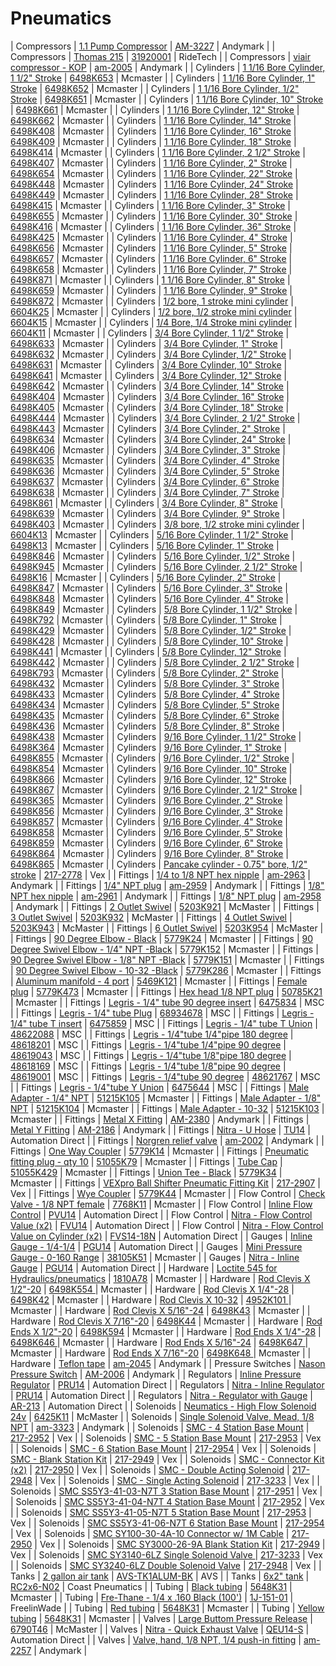 # Pneumatics

| Compressors | [1.1 Pump Compressor](https://jgermita.github.io/frc-parts/parts/00963.html) | [AM-3227](http://www.andymark.com/) | Andymark |
| Compressors | [Thomas 215](https://jgermita.github.io/frc-parts/parts/00439.html) | [31920001](http://www.ridetech.com/store/215-thomas-compressor-100psi.html) | RideTech |
| Compressors | [viair compressor - KOP](https://jgermita.github.io/frc-parts/parts/00440.html) | [am-2005](http://www.andymark.com/product-p/am-2005.htm) | Andymark |
| Cylinders | [1 1/16 Bore Cylinder, 1 1/2" Stroke](https://jgermita.github.io/frc-parts/parts/00441.html) | [6498K653](https://www.mcmaster.com/#6498K653) | Mcmaster |
| Cylinders | [1 1/16 Bore Cylinder, 1" Stroke](https://jgermita.github.io/frc-parts/parts/00442.html) | [6498K652](https://www.mcmaster.com/#6498K652) | Mcmaster |
| Cylinders | [1 1/16 Bore Cylinder, 1/2" Stroke](https://jgermita.github.io/frc-parts/parts/00443.html) | [6498K651](https://www.mcmaster.com/#6498K651) | Mcmaster |
| Cylinders | [1 1/16 Bore Cylinder, 10" Stroke](https://jgermita.github.io/frc-parts/parts/00444.html) | [6498K661](https://www.mcmaster.com/#6498K661) | Mcmaster |
| Cylinders | [1 1/16 Bore Cylinder, 12" Stroke](https://jgermita.github.io/frc-parts/parts/00445.html) | [6498K662](https://www.mcmaster.com/#6498K662) | Mcmaster |
| Cylinders | [1 1/16 Bore Cylinder, 14" Stroke](https://jgermita.github.io/frc-parts/parts/00446.html) | [6498K408](https://www.mcmaster.com/#6498K408) | Mcmaster |
| Cylinders | [1 1/16 Bore Cylinder, 16" Stroke](https://jgermita.github.io/frc-parts/parts/00447.html) | [6498K409](https://www.mcmaster.com/#6498K409) | Mcmaster |
| Cylinders | [1 1/16 Bore Cylinder, 18" Stroke](https://jgermita.github.io/frc-parts/parts/00448.html) | [6498K414](https://www.mcmaster.com/#6498K414) | Mcmaster |
| Cylinders | [1 1/16 Bore Cylinder, 2 1/2" Stroke](https://jgermita.github.io/frc-parts/parts/00449.html) | [6498K407](https://www.mcmaster.com/#6498K407) | Mcmaster |
| Cylinders | [1 1/16 Bore Cylinder, 2" Stroke](https://jgermita.github.io/frc-parts/parts/00450.html) | [6498K654](https://www.mcmaster.com/#6498K654) | Mcmaster |
| Cylinders | [1 1/16 Bore Cylinder, 22" Stroke](https://jgermita.github.io/frc-parts/parts/00451.html) | [6498K448](https://www.mcmaster.com/#6498K448) | Mcmaster |
| Cylinders | [1 1/16 Bore Cylinder, 24" Stroke](https://jgermita.github.io/frc-parts/parts/00452.html) | [6498K449](https://www.mcmaster.com/#6498K449) | Mcmaster |
| Cylinders | [1 1/16 Bore Cylinder, 28" Stroke](https://jgermita.github.io/frc-parts/parts/00453.html) | [6498K415](https://www.mcmaster.com/#6498K415) | Mcmaster |
| Cylinders | [1 1/16 Bore Cylinder, 3" Stroke](https://jgermita.github.io/frc-parts/parts/00454.html) | [6498K655](https://www.mcmaster.com/#6498K655) | Mcmaster |
| Cylinders | [1 1/16 Bore Cylinder, 30" Stroke](https://jgermita.github.io/frc-parts/parts/00455.html) | [6498K416](https://www.mcmaster.com/#6498K416) | Mcmaster |
| Cylinders | [1 1/16 Bore Cylinder, 36" Stroke](https://jgermita.github.io/frc-parts/parts/00456.html) | [6498K425](https://www.mcmaster.com/#6498K425) | Mcmaster |
| Cylinders | [1 1/16 Bore Cylinder, 4" Stroke](https://jgermita.github.io/frc-parts/parts/00457.html) | [6498K656](https://www.mcmaster.com/#6498K656) | Mcmaster |
| Cylinders | [1 1/16 Bore Cylinder, 5" Stroke](https://jgermita.github.io/frc-parts/parts/00458.html) | [6498K657](https://www.mcmaster.com/#6498K657) | Mcmaster |
| Cylinders | [1 1/16 Bore Cylinder, 6" Stroke](https://jgermita.github.io/frc-parts/parts/00459.html) | [6498K658](https://www.mcmaster.com/#6498K658) | Mcmaster |
| Cylinders | [1 1/16 Bore Cylinder, 7" Stroke](https://jgermita.github.io/frc-parts/parts/00460.html) | [6498K871](https://www.mcmaster.com/#6498K871) | Mcmaster |
| Cylinders | [1 1/16 Bore Cylinder, 8" Stroke](https://jgermita.github.io/frc-parts/parts/00461.html) | [6498K659](https://www.mcmaster.com/#6498K659) | Mcmaster |
| Cylinders | [1 1/16 Bore Cylinder, 9" Stroke](https://jgermita.github.io/frc-parts/parts/00462.html) | [6498K872](https://www.mcmaster.com/#6498K872) | Mcmaster |
| Cylinders | [1/2 bore, 1 stroke mini cylinder](https://jgermita.github.io/frc-parts/parts/00463.html) | [6604K25](https://www.mcmaster.com/#6604K25) | Mcmaster |
| Cylinders | [1/2 bore, 1/2 stroke mini cylinder](https://jgermita.github.io/frc-parts/parts/00464.html) | [6604K15](https://www.mcmaster.com/#6604K15) | Mcmaster |
| Cylinders | [1/4 Bore, 1/4 Stroke mini cylinder](https://jgermita.github.io/frc-parts/parts/00465.html) | [6604K11](https://www.mcmaster.com/#6604K11) | Mcmaster |
| Cylinders | [3/4 Bore Cylinder, 1 1/2" Stroke](https://jgermita.github.io/frc-parts/parts/00466.html) | [6498K633](https://www.mcmaster.com/#6498K633) | Mcmaster |
| Cylinders | [3/4 Bore Cylinder, 1" Stroke](https://jgermita.github.io/frc-parts/parts/00467.html) | [6498K632](https://www.mcmaster.com/#6498K632) | Mcmaster |
| Cylinders | [3/4 Bore Cylinder, 1/2" Stroke](https://jgermita.github.io/frc-parts/parts/00468.html) | [6498K631](https://www.mcmaster.com/#6498K631) | Mcmaster |
| Cylinders | [3/4 Bore Cylinder, 10" Stroke](https://jgermita.github.io/frc-parts/parts/00469.html) | [6498K641](https://www.mcmaster.com/#6498K641) | Mcmaster |
| Cylinders | [3/4 Bore Cylinder, 12" Stroke](https://jgermita.github.io/frc-parts/parts/00470.html) | [6498K642](https://www.mcmaster.com/#6498K642) | Mcmaster |
| Cylinders | [3/4 Bore Cylinder, 14" Stroke](https://jgermita.github.io/frc-parts/parts/00471.html) | [6498K404](https://www.mcmaster.com/#6498K404) | Mcmaster |
| Cylinders | [3/4 Bore Cylinder, 16" Stroke](https://jgermita.github.io/frc-parts/parts/00472.html) | [6498K405](https://www.mcmaster.com/#6498K405) | Mcmaster |
| Cylinders | [3/4 Bore Cylinder, 18" Stroke](https://jgermita.github.io/frc-parts/parts/00473.html) | [6498K444](https://www.mcmaster.com/#6498K444) | Mcmaster |
| Cylinders | [3/4 Bore Cylinder, 2 1/2" Stroke](https://jgermita.github.io/frc-parts/parts/00474.html) | [6498K443](https://www.mcmaster.com/#6498K443) | Mcmaster |
| Cylinders | [3/4 Bore Cylinder, 2" Stroke](https://jgermita.github.io/frc-parts/parts/00475.html) | [6498K634](https://www.mcmaster.com/#6498K634) | Mcmaster |
| Cylinders | [3/4 Bore Cylinder, 24" Stroke](https://jgermita.github.io/frc-parts/parts/00476.html) | [6498K406](https://www.mcmaster.com/#6498K406) | Mcmaster |
| Cylinders | [3/4 Bore Cylinder, 3" Stroke](https://jgermita.github.io/frc-parts/parts/00477.html) | [6498K635](https://www.mcmaster.com/#6498K635) | Mcmaster |
| Cylinders | [3/4 Bore Cylinder, 4" Stroke](https://jgermita.github.io/frc-parts/parts/00478.html) | [6498K636](https://www.mcmaster.com/#6498K636) | Mcmaster |
| Cylinders | [3/4 Bore Cylinder, 5" Stroke](https://jgermita.github.io/frc-parts/parts/00479.html) | [6498K637](https://www.mcmaster.com/#6498K637) | Mcmaster |
| Cylinders | [3/4 Bore Cylinder, 6" Stroke](https://jgermita.github.io/frc-parts/parts/00480.html) | [6498K638](https://www.mcmaster.com/#6498K638) | Mcmaster |
| Cylinders | [3/4 Bore Cylinder, 7" Stroke](https://jgermita.github.io/frc-parts/parts/00481.html) | [6498K861](https://www.mcmaster.com/#6498K861) | Mcmaster |
| Cylinders | [3/4 Bore Cylinder, 8" Stroke](https://jgermita.github.io/frc-parts/parts/00482.html) | [6498K639](https://www.mcmaster.com/#6498K639) | Mcmaster |
| Cylinders | [3/4 Bore Cylinder, 9" Stroke](https://jgermita.github.io/frc-parts/parts/00483.html) | [6498K403](https://www.mcmaster.com/#6498K403) | Mcmaster |
| Cylinders | [3/8 bore, 1/2 stroke mini cylinder](https://jgermita.github.io/frc-parts/parts/00484.html) | [6604K13](https://www.mcmaster.com/#6604K13) | Mcmaster |
| Cylinders | [5/16 Bore Cylinder, 1 1/2" Stroke](https://jgermita.github.io/frc-parts/parts/00485.html) | [6498K13](https://www.mcmaster.com/#6498K13) | Mcmaster |
| Cylinders | [5/16 Bore Cylinder, 1" Stroke](https://jgermita.github.io/frc-parts/parts/00486.html) | [6498K846](https://www.mcmaster.com/#6498K846) | Mcmaster |
| Cylinders | [5/16 Bore Cylinder, 1/2" Stroke](https://jgermita.github.io/frc-parts/parts/00487.html) | [6498K945](https://www.mcmaster.com/#6498K945) | Mcmaster |
| Cylinders | [5/16 Bore Cylinder, 2 1/2" Stroke](https://jgermita.github.io/frc-parts/parts/00488.html) | [6498K16](https://www.mcmaster.com/#6498K16) | Mcmaster |
| Cylinders | [5/16 Bore Cylinder, 2" Stroke](https://jgermita.github.io/frc-parts/parts/00489.html) | [6498K847](https://www.mcmaster.com/#6498K847) | Mcmaster |
| Cylinders | [5/16 Bore Cylinder, 3" Stroke](https://jgermita.github.io/frc-parts/parts/00490.html) | [6498K848](https://www.mcmaster.com/#6498K848) | Mcmaster |
| Cylinders | [5/16 Bore Cylinder, 4" Stroke](https://jgermita.github.io/frc-parts/parts/00491.html) | [6498K849](https://www.mcmaster.com/#6498K849) | Mcmaster |
| Cylinders | [5/8 Bore Cylinder, 1 1/2" Stroke](https://jgermita.github.io/frc-parts/parts/00492.html) | [6498K792](https://www.mcmaster.com/#6498K792) | Mcmaster |
| Cylinders | [5/8 Bore Cylinder, 1" Stroke](https://jgermita.github.io/frc-parts/parts/00493.html) | [6498K429](https://www.mcmaster.com/#6498K429) | Mcmaster |
| Cylinders | [5/8 Bore Cylinder, 1/2" Stroke](https://jgermita.github.io/frc-parts/parts/00494.html) | [6498K428](https://www.mcmaster.com/#6498K428) | Mcmaster |
| Cylinders | [5/8 Bore Cylinder, 10" Stroke](https://jgermita.github.io/frc-parts/parts/00495.html) | [6498K441](https://www.mcmaster.com/#6498K441) | Mcmaster |
| Cylinders | [5/8 Bore Cylinder, 12" Stroke](https://jgermita.github.io/frc-parts/parts/00496.html) | [6498K442](https://www.mcmaster.com/#6498K442) | Mcmaster |
| Cylinders | [5/8 Bore Cylinder, 2 1/2" Stroke](https://jgermita.github.io/frc-parts/parts/00497.html) | [6498K793](https://www.mcmaster.com/#6498K793) | Mcmaster |
| Cylinders | [5/8 Bore Cylinder, 2" Stroke](https://jgermita.github.io/frc-parts/parts/00498.html) | [6498K432](https://www.mcmaster.com/#6498K432) | Mcmaster |
| Cylinders | [5/8 Bore Cylinder, 3" Stroke](https://jgermita.github.io/frc-parts/parts/00499.html) | [6498K433](https://www.mcmaster.com/#6498K433) | Mcmaster |
| Cylinders | [5/8 Bore Cylinder, 4" Stroke](https://jgermita.github.io/frc-parts/parts/00500.html) | [6498K434](https://www.mcmaster.com/#6498K434) | Mcmaster |
| Cylinders | [5/8 Bore Cylinder, 5" Stroke](https://jgermita.github.io/frc-parts/parts/00501.html) | [6498K435](https://www.mcmaster.com/#6498K435) | Mcmaster |
| Cylinders | [5/8 Bore Cylinder, 6" Stroke](https://jgermita.github.io/frc-parts/parts/00502.html) | [6498K436](https://www.mcmaster.com/#6498K436) | Mcmaster |
| Cylinders | [5/8 Bore Cylinder, 8" Stroke](https://jgermita.github.io/frc-parts/parts/00503.html) | [6498K438](https://www.mcmaster.com/#6498K438) | Mcmaster |
| Cylinders | [9/16 Bore Cylinder, 1 1/2" Stroke](https://jgermita.github.io/frc-parts/parts/00504.html) | [6498K364](https://www.mcmaster.com/#6498K364) | Mcmaster |
| Cylinders | [9/16 Bore Cylinder, 1" Stroke](https://jgermita.github.io/frc-parts/parts/00505.html) | [6498K855](https://www.mcmaster.com/#6498K855) | Mcmaster |
| Cylinders | [9/16 Bore Cylinder, 1/2" Stroke](https://jgermita.github.io/frc-parts/parts/00506.html) | [6498K854](https://www.mcmaster.com/#6498K854) | Mcmaster |
| Cylinders | [9/16 Bore Cylinder, 10" Stroke](https://jgermita.github.io/frc-parts/parts/00507.html) | [6498K866](https://www.mcmaster.com/#6498K866) | Mcmaster |
| Cylinders | [9/16 Bore Cylinder, 12" Stroke](https://jgermita.github.io/frc-parts/parts/00508.html) | [6498K867](https://www.mcmaster.com/#6498K867) | Mcmaster |
| Cylinders | [9/16 Bore Cylinder, 2 1/2" Stroke](https://jgermita.github.io/frc-parts/parts/00509.html) | [6498K365](https://www.mcmaster.com/#6498K365) | Mcmaster |
| Cylinders | [9/16 Bore Cylinder, 2" Stroke](https://jgermita.github.io/frc-parts/parts/00510.html) | [6498K856](https://www.mcmaster.com/#6498K856) | Mcmaster |
| Cylinders | [9/16 Bore Cylinder, 3" Stroke](https://jgermita.github.io/frc-parts/parts/00511.html) | [6498K857](https://www.mcmaster.com/#6498K857) | Mcmaster |
| Cylinders | [9/16 Bore Cylinder, 4" Stroke](https://jgermita.github.io/frc-parts/parts/00512.html) | [6498K858](https://www.mcmaster.com/#6498K858) | Mcmaster |
| Cylinders | [9/16 Bore Cylinder, 5" Stroke](https://jgermita.github.io/frc-parts/parts/00513.html) | [6498K859](https://www.mcmaster.com/#6498K859) | Mcmaster |
| Cylinders | [9/16 Bore Cylinder, 6" Stroke](https://jgermita.github.io/frc-parts/parts/00514.html) | [6498K864](https://www.mcmaster.com/#6498K864) | Mcmaster |
| Cylinders | [9/16 Bore Cylinder, 8" Stroke](https://jgermita.github.io/frc-parts/parts/00515.html) | [6498K865](https://www.mcmaster.com/#6498K865) | Mcmaster |
| Cylinders | [Pancake cylinder - 0.75" bore, 1/2" stroke](https://jgermita.github.io/frc-parts/parts/00516.html) | [217-2778](http://www.vexrobotics.com/vexpro/pneumatics/217-2778.html) | Vex |
| Fittings | [1/4 to 1/8 NPT hex nipple](https://jgermita.github.io/frc-parts/parts/00518.html) | [am-2963](http://www.andymark.com/product-p/am-2963.htm) | Andymark |
| Fittings | [1/4" NPT plug](https://jgermita.github.io/frc-parts/parts/00519.html) | [am-2959](http://www.andymark.com/product-p/am-2959.htm) | Andymark |
| Fittings | [1/8" NPT hex nipple](https://jgermita.github.io/frc-parts/parts/00520.html) | [am-2961](http://www.andymark.com/product-p/am-2961.htm) | Andymark |
| Fittings | [1/8" NPT plug](https://jgermita.github.io/frc-parts/parts/00521.html) | [am-2958](http://www.andymark.com/product-p/am-2958.htm) | Andymark |
| Fittings | [2 Outlet Swivel](https://jgermita.github.io/frc-parts/parts/00980.html) | [5203K921](https://www.mcmaster.com/#5203K921) | McMaster |
| Fittings | [3 Outlet Swivel](https://jgermita.github.io/frc-parts/parts/00979.html) | [5203K932](https://www.mcmaster.com/#5203K932) | McMaster |
| Fittings | [4 Outlet Swivel](https://jgermita.github.io/frc-parts/parts/00978.html) | [5203K943](https://www.mcmaster.com/#5203K943) | McMaster |
| Fittings | [6 Outlet Swivel](https://jgermita.github.io/frc-parts/parts/00977.html) | [5203K954](https://www.mcmaster.com/#5203K954) | McMaster |
| Fittings | [90 Degree Elbow - Black](https://jgermita.github.io/frc-parts/parts/00522.html) | [5779K24](https://www.mcmaster.com/#5779K24) | Mcmaster |
| Fittings | [90 Degree Swivel Elbow - 1/4" NPT -Black](https://jgermita.github.io/frc-parts/parts/00523.html) | [5779K152](https://www.mcmaster.com/#5779K152) | Mcmaster |
| Fittings | [90 Degree Swivel Elbow - 1/8" NPT -Black](https://jgermita.github.io/frc-parts/parts/00524.html) | [5779K151](https://www.mcmaster.com/#5779K151) | Mcmaster |
| Fittings | [90 Degree Swivel Elbow - 10-32  -Black](https://jgermita.github.io/frc-parts/parts/00525.html) | [5779K286](https://www.mcmaster.com/#5779K286) | Mcmaster |
| Fittings | [Aluminum manifold - 4 port](https://jgermita.github.io/frc-parts/parts/00526.html) | [5469K121](https://www.mcmaster.com/#5469K121) | Mcmaster |
| Fittings | [Female plug](https://jgermita.github.io/frc-parts/parts/00934.html) | [5779K473](https://www.mcmaster.com/#5779K473) | Mcmaster |
| Fittings | [Hex head 1/8 NPT plug](https://jgermita.github.io/frc-parts/parts/00527.html) | [50785K21](https://www.mcmaster.com/#50785K21) | Mcmaster |
| Fittings | [Legris - 1/4" tube 90 degree insert](https://jgermita.github.io/frc-parts/parts/00960.html) | [6475834](http://www.mscdirect.com/) | MSC |
| Fittings | [Legris - 1/4" tube Plug](https://jgermita.github.io/frc-parts/parts/00959.html) | [68934678](http://www.mscdirect.com/) | MSC |
| Fittings | [Legris - 1/4" tube T insert](https://jgermita.github.io/frc-parts/parts/00961.html) | [6475859](http://www.mscdirect.com/) | MSC |
| Fittings | [Legris - 1/4" tube T Union](https://jgermita.github.io/frc-parts/parts/00958.html) | [48622088](http://www.mscdirect.com/) | MSC |
| Fittings | [Legris - 1/4"tube 1/4"pipe 180 degree](https://jgermita.github.io/frc-parts/parts/00955.html) | [48618201](http://www.mscdirect.com/) | MSC |
| Fittings | [Legris - 1/4"tube 1/4"pipe 90 degree](https://jgermita.github.io/frc-parts/parts/00954.html) | [48619043](http://www.mscdirect.com/) | MSC |
| Fittings | [Legris - 1/4"tube 1/8"pipe 180 degree](https://jgermita.github.io/frc-parts/parts/00953.html) | [48618169](http://www.mscdirect.com/) | MSC |
| Fittings | [Legris - 1/4"tube 1/8"pipe 90 degree](https://jgermita.github.io/frc-parts/parts/00952.html) | [48619001](http://www.mscdirect.com/) | MSC |
| Fittings | [Legris - 1/4"tube 90 degree](https://jgermita.github.io/frc-parts/parts/00956.html) | [48621767](http://www.mscdirect.com/) | MSC |
| Fittings | [Legris - 1/4"tube Y Union](https://jgermita.github.io/frc-parts/parts/00957.html) | [6475644](http://www.mscdirect.com/) | MSC |
| Fittings | [Male Adapter - 1/4" NPT](https://jgermita.github.io/frc-parts/parts/00528.html) | [51215K105](https://www.mcmaster.com/#51215K105) | Mcmaster |
| Fittings | [Male Adapter - 1/8" NPT](https://jgermita.github.io/frc-parts/parts/00529.html) | [51215K104](https://www.mcmaster.com/#51215K104) | Mcmaster |
| Fittings | [Male Adapter - 10-32](https://jgermita.github.io/frc-parts/parts/00530.html) | [51215K103](https://www.mcmaster.com/#51215K103) | Mcmaster |
| Fittings | [Metal X Fitting](https://jgermita.github.io/frc-parts/parts/00965.html) | [AM-2380](http://www.andymark.com/) | Andymark |
| Fittings | [Metal Y Fitting](https://jgermita.github.io/frc-parts/parts/00964.html) | [AM-2186](http://www.andymark.com/) | Andymark |
| Fittings | [Nitra - U Hose](https://jgermita.github.io/frc-parts/parts/00970.html) | [TU14](https://www.automationdirect.com) | Automation Direct |
| Fittings | [Norgren relief valve](https://jgermita.github.io/frc-parts/parts/00531.html) | [am-2002](http://www.andymark.com/product-p/am-2002.htm) | Andymark |
| Fittings | [One Way Coupler](https://jgermita.github.io/frc-parts/parts/00532.html) | [5779K14](https://www.mcmaster.com/#5779K14) | Mcmaster |
| Fittings | [Pneumatic fitting plug - qty 10](https://jgermita.github.io/frc-parts/parts/00533.html) | [51055K79](https://www.mcmaster.com/#51055K79) | Mcmaster |
| Fittings | [Tube Cap](https://jgermita.github.io/frc-parts/parts/00534.html) | [51055K429](https://www.mcmaster.com/#51055K429) | Mcmaster |
| Fittings | [Union Tee - Black](https://jgermita.github.io/frc-parts/parts/00535.html) | [5779K34](https://www.mcmaster.com/#5779K34) | Mcmaster |
| Fittings | [VEXpro Ball Shifter Pneumatic Fitting Kit](https://jgermita.github.io/frc-parts/parts/00536.html) | [217-2907](http://www.vexrobotics.com/solenoids-and-manifolds.html) | Vex |
| Fittings | [Wye Coupler](https://jgermita.github.io/frc-parts/parts/00537.html) | [5779K44](https://www.mcmaster.com/#5779K44) | Mcmaster |
| Flow Control | [Check Valve - 1/8 NPT female](https://jgermita.github.io/frc-parts/parts/00538.html) | [7768K11](https://www.mcmaster.com/#7768K11) | Mcmaster |
| Flow Control | [Inline Flow Control](https://jgermita.github.io/frc-parts/parts/00539.html) | [PVU14](http://www.automationdirect.com/adc/Shopping/Catalog/Pneumatic_Components/Special_Purpose_Push-to-Connect_Pneumatic_Fittings/Flow_Control_Valves_-_Speed_Controllers/FVU14) | Automation Direct |
| Flow Control | [Nitra - Flow Control Value (x2)](https://jgermita.github.io/frc-parts/parts/00974.html) | [FVU14](https://www.automationdirect.com) | Automation Direct |
| Flow Control | [Nitra - Flow Control Value on Cylinder (x2)](https://jgermita.github.io/frc-parts/parts/00973.html) | [FVS14-18N](https://www.automationdirect.com) | Automation Direct |
| Gauges | [Inline Gauge - 1/4-1/4](https://jgermita.github.io/frc-parts/parts/00540.html) | [PGU14](http://www.automationdirect.com/adc/Shopping/Catalog/Pneumatic_Components/Special_Purpose_Push-to-Connect_Pneumatic_Fittings/Pressure_Regulators_-z-_Gauges_-z-_Indicators/PGU14) | Automation Direct |
| Gauges | [Mini Pressure Gauge - 0-160 Range](https://jgermita.github.io/frc-parts/parts/00541.html) | [38105K51](https://www.mcmaster.com/#38105K51) | Mcmaster |
| Gauges | [Nitra - Inline Gauge](https://jgermita.github.io/frc-parts/parts/00969.html) | [PGU14](https://www.automationdirect.com) | Automation Direct |
| Hardware | [Loctite 545 for Hydraulics/pneumatics](https://jgermita.github.io/frc-parts/parts/00542.html) | [1810A78](https://www.mcmaster.com/#1810A78) | Mcmaster |
| Hardware | [Rod Clevis X 1/2"-20](https://jgermita.github.io/frc-parts/parts/00543.html) | [6498K554 ](https://www.mcmaster.com/#6498K554 ) | Mcmaster |
| Hardware | [Rod Clevis X 1/4"-28](https://jgermita.github.io/frc-parts/parts/00544.html) | [6498K42](https://www.mcmaster.com/#6498K42) | Mcmaster |
| Hardware | [Rod Clevis X 10-32](https://jgermita.github.io/frc-parts/parts/00545.html) | [4952K101 ](https://www.mcmaster.com/#4952K101 ) | Mcmaster |
| Hardware | [Rod Clevis X 5/16"-24](https://jgermita.github.io/frc-parts/parts/00546.html) | [6498K43](https://www.mcmaster.com/#6498K43) | Mcmaster |
| Hardware | [Rod Clevis X 7/16"-20](https://jgermita.github.io/frc-parts/parts/00547.html) | [6498K44](https://www.mcmaster.com/#6498K44) | Mcmaster |
| Hardware | [Rod Ends X 1/2"-20](https://jgermita.github.io/frc-parts/parts/00548.html) | [6498K594](https://www.mcmaster.com/#6498K594) | Mcmaster |
| Hardware | [Rod Ends X 1/4"-28](https://jgermita.github.io/frc-parts/parts/00549.html) | [6498K646 ](https://www.mcmaster.com/#6498K646 ) | Mcmaster |
| Hardware | [Rod Ends X 5/16"-24](https://jgermita.github.io/frc-parts/parts/00550.html) | [6498K647 ](https://www.mcmaster.com/#6498K647 ) | Mcmaster |
| Hardware | [Rod Ends X 7/16"-20](https://jgermita.github.io/frc-parts/parts/00551.html) | [6498K648 ](https://www.mcmaster.com/#6498K648 ) | Mcmaster |
| Hardware | [Teflon tape](https://jgermita.github.io/frc-parts/parts/00552.html) | [am-2045](http://www.andymark.com/product-p/am-2045.htm) | Andymark |
| Pressure Switches | [Nason Pressure Switch](https://jgermita.github.io/frc-parts/parts/00966.html) | [AM-2006](http://www.andymark.com/) | Andymark |
| Regulators | [Inline Pressure Regulator](https://jgermita.github.io/frc-parts/parts/00553.html) | [PRU14](http://www.automationdirect.com/adc/Shopping/Catalog/Pneumatic_Components/Special_Purpose_Push-to-Connect_Pneumatic_Fittings/Pressure_Regulators_-z-_Gauges_-z-_Indicators/PRU14) | Automation Direct |
| Regulators | [Nitra - Inline Regulator](https://jgermita.github.io/frc-parts/parts/00968.html) | [PRU14](https://www.automationdirect.com) | Automation Direct |
| Regulators | [Nitra - Regulator with Gauge](https://jgermita.github.io/frc-parts/parts/00971.html) | [AR-213](https://www.automationdirect.com) | Automation Direct |
| Solenoids | [Neumatics - High Flow Solenoid 24v](https://jgermita.github.io/frc-parts/parts/00976.html) | [6425K11](https://www.mcmaster.com/#6425K11) | McMaster |
| Solenoids | [Single Solenoid Valve, Mead, 1/8 NPT](https://jgermita.github.io/frc-parts/parts/00554.html) | [am-3323](http://www.andymark.com/Pnuematic-p/am-3323.htm) | Andymark |
| Solenoids | [SMC - 4 Station Base Mount](https://jgermita.github.io/frc-parts/parts/00981.html) | [217-2952](http://www.vexrobotics.com/solenoids-and-manifolds.html) | Vex |
| Solenoids | [SMC - 5 Station Base Mount](https://jgermita.github.io/frc-parts/parts/00982.html) | [217-2953](http://www.vexrobotics.com/solenoids-and-manifolds.html) | Vex |
| Solenoids | [SMC - 6 Station Base Mount](https://jgermita.github.io/frc-parts/parts/00983.html) | [217-2954](http://www.vexrobotics.com/solenoids-and-manifolds.html) | Vex |
| Solenoids | [SMC - Blank Station Kit](https://jgermita.github.io/frc-parts/parts/00986.html) | [217-2949](http://www.vexrobotics.com/solenoids-and-manifolds.html) | Vex |
| Solenoids | [SMC - Connector Kit (x2)](https://jgermita.github.io/frc-parts/parts/00987.html) | [217-2950](http://www.vexrobotics.com/solenoids-and-manifolds.html) | Vex |
| Solenoids | [SMC - Double Acting Solenoid](https://jgermita.github.io/frc-parts/parts/00985.html) | [217-2948](http://www.vexrobotics.com/solenoids-and-manifolds.html) | Vex |
| Solenoids | [SMC - Single Acting Solenoid](https://jgermita.github.io/frc-parts/parts/00984.html) | [217-3233](http://www.vexrobotics.com/solenoids-and-manifolds.html) | Vex |
| Solenoids | [SMC SS5Y3-41-03-N7T 3 Station Base Mount](https://jgermita.github.io/frc-parts/parts/00555.html) | [217-2951](http://www.vexrobotics.com/solenoids-and-manifolds.html) | Vex |
| Solenoids | [SMC SS5Y3-41-04-N7T 4 Station Base Mount](https://jgermita.github.io/frc-parts/parts/00556.html) | [217-2952](http://www.vexrobotics.com/solenoids-and-manifolds.html) | Vex |
| Solenoids | [SMC SS5Y3-41-05-N7T 5 Station Base Mount](https://jgermita.github.io/frc-parts/parts/00557.html) | [217-2953](http://www.vexrobotics.com/solenoids-and-manifolds.html) | Vex |
| Solenoids | [SMC SS5Y3-41-06-N7T 6 Station Base Mount](https://jgermita.github.io/frc-parts/parts/00558.html) | [217-2954](http://www.vexrobotics.com/solenoids-and-manifolds.html) | Vex |
| Solenoids | [SMC SY100-30-4A-10 Connector w/ 1M Cable](https://jgermita.github.io/frc-parts/parts/00559.html) | [217-2950](http://www.vexrobotics.com/solenoids-and-manifolds.html) | Vex |
| Solenoids | [SMC SY3000-26-9A Blank Station Kit](https://jgermita.github.io/frc-parts/parts/00560.html) | [217-2949](http://www.vexrobotics.com/solenoids-and-manifolds.html) | Vex |
| Solenoids | [SMC SY3140-6LZ Single Solenoid Valve ](https://jgermita.github.io/frc-parts/parts/00561.html) | [217-3233](http://www.vexrobotics.com/solenoids-and-manifolds.html) | Vex |
| Solenoids | [SMC SY3240-6LZ Double Solenoid Valve](https://jgermita.github.io/frc-parts/parts/00562.html) | [217-2948](http://www.vexrobotics.com/solenoids-and-manifolds.html) | Vex |
| Tanks | [2 gallon air tank](https://jgermita.github.io/frc-parts/parts/00563.html) | [AVS-TK1ALUM-BK](http://www.avsontheweb.com/1-gallon-aluminum-tank-with-4-ports-black-free-drain-port-fitting/) | AVS |
| Tanks | [6x2" tank](https://jgermita.github.io/frc-parts/parts/00564.html) | [RC2x6-N02](http://www.coastpneumatics.com/RC2X6-N02.html) | Coast Pneumatics |
| Tubing | [Black tubing](https://jgermita.github.io/frc-parts/parts/00565.html) | [5648K31](https://www.mcmaster.com/#5648K31) | Mcmaster |
| Tubing | [Fre-Thane - 1/4 x .160 Black (100')](https://jgermita.github.io/frc-parts/parts/00967.html) | [1J-151-01](http://www.freelin-wade.com/) | FreelinWade |
| Tubing | [Red tubing](https://jgermita.github.io/frc-parts/parts/00566.html) | [5648K31](https://www.mcmaster.com/#5648K31) | Mcmaster |
| Tubing | [Yellow tubing](https://jgermita.github.io/frc-parts/parts/00567.html) | [5648K31](https://www.mcmaster.com/#5648K31) | Mcmaster |
| Valves | [Large Buttom Pressure Release](https://jgermita.github.io/frc-parts/parts/00975.html) | [6790T46](https://www.mcmaster.com/#6790T46) | McMaster |
| Valves | [Nitra - Quick Exhaust Valve](https://jgermita.github.io/frc-parts/parts/00972.html) | [QEU14-S](https://www.automationdirect.com) | Automation Direct |
| Valves | [Valve, hand, 1/8 NPT, 1/4 push-in fitting](https://jgermita.github.io/frc-parts/parts/00878.html) | [am-2257](http://www.andymark.com/product-p/am-2257.htm) | Andymark |